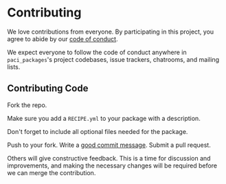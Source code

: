 # Contributing

We love contributions from everyone.
By participating in this project,
you agree to abide by our [code of conduct].

  [code of conduct]: https://tradebyte.github.io/Code-of-Conduct/

We expect everyone to follow the code of conduct
anywhere in `paci_packages`'s project codebases,
issue trackers, chatrooms, and mailing lists.

## Contributing Code

Fork the repo.

Make sure you add a `RECIPE.yml` to your package with a description.

Don't forget to include all optional files needed for the package.

Push to your fork. Write a [good commit message][commit]. Submit a pull request.

  [commit]: http://tbaggery.com/2008/04/19/a-note-about-git-commit-messages.html

Others will give constructive feedback.
This is a time for discussion and improvements,
and making the necessary changes will be required before we can
merge the contribution.
